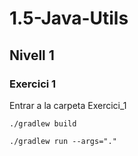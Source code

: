 # 1.5-Java-Utils

## Nivell 1
### Exercici 1
Entrar a la carpeta Exercici_1

```./gradlew build```

```./gradlew run --args="."```
